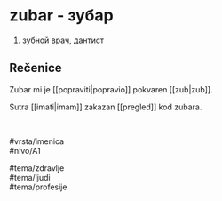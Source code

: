 # zubar - зубар

1. зубной врач, дантист  

## Rečenice

Zubar mi je [[popraviti|popravio]] pokvaren [[zub|zub]].  

Sutra [[imati|imam]] zakazan [[pregled]] kod zubara.  

<br>

#vrsta/imenica  
#nivo/A1  

#tema/zdravlje  
#tema/ljudi  
#tema/profesije  
